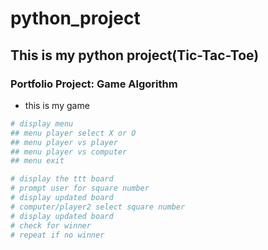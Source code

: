 # python_project

## This is my python project(Tic-Tac-Toe)

### Portfolio Project: Game Algorithm

- this is my game

```python
# display menu
## menu player select X or O
## menu player vs player
## menu player vs computer
## menu exit

# display the ttt board
# prompt user for square number
# display updated board 
# computer/player2 select square number
# display updated board
# check for winner
# repeat if no winner
```
